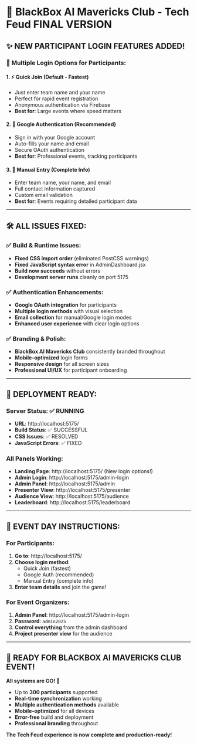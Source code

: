 # 🚀 BlackBox AI Mavericks Club - Tech Feud FINAL VERSION

## ✨ NEW PARTICIPANT LOGIN FEATURES ADDED!

### 🔐 Multiple Login Options for Participants:

#### 1. **⚡ Quick Join** (Default - Fastest)
- Just enter team name and your name
- Perfect for rapid event registration
- Anonymous authentication via Firebase
- **Best for**: Large events where speed matters

#### 2. **🔴 Google Authentication** (Recommended)
- Sign in with your Google account
- Auto-fills your name and email
- Secure OAuth authentication
- **Best for**: Professional events, tracking participants

#### 3. **📝 Manual Entry** (Complete Info)
- Enter team name, your name, and email
- Full contact information captured
- Custom email validation
- **Best for**: Events requiring detailed participant data

---

## 🛠 ALL ISSUES FIXED:

### ✅ Build & Runtime Issues:
- **Fixed CSS import order** (eliminated PostCSS warnings)
- **Fixed JavaScript syntax error** in AdminDashboard.jsx
- **Build now succeeds** without errors
- **Development server runs** cleanly on port 5175

### ✅ Authentication Enhancements:
- **Google OAuth integration** for participants
- **Multiple login methods** with visual selection
- **Email collection** for manual/Google login modes
- **Enhanced user experience** with clear login options

### ✅ Branding & Polish:
- **BlackBox AI Mavericks Club** consistently branded throughout
- **Mobile-optimized** login forms
- **Responsive design** for all screen sizes
- **Professional UI/UX** for participant onboarding

---

## 🎯 DEPLOYMENT READY:

### **Server Status**: ✅ RUNNING
- **URL**: http://localhost:5175/
- **Build Status**: ✅ SUCCESSFUL
- **CSS Issues**: ✅ RESOLVED
- **JavaScript Errors**: ✅ FIXED

### **All Panels Working**:
- **Landing Page**: http://localhost:5175/ (New login options!)
- **Admin Login**: http://localhost:5175/admin-login
- **Admin Panel**: http://localhost:5175/admin
- **Presenter View**: http://localhost:5175/presenter
- **Audience View**: http://localhost:5175/audience
- **Leaderboard**: http://localhost:5175/leaderboard

---

## 🚀 EVENT DAY INSTRUCTIONS:

### For Participants:
1. **Go to**: http://localhost:5175/
2. **Choose login method**:
   - Quick Join (fastest)
   - Google Auth (recommended)
   - Manual Entry (complete info)
3. **Enter team details** and join the game!

### For Event Organizers:
1. **Admin Panel**: http://localhost:5175/admin-login
2. **Password**: `admin2025`
3. **Control everything** from the admin dashboard
4. **Project presenter view** for the audience

---

## 🎉 READY FOR BLACKBOX AI MAVERICKS CLUB EVENT!

**All systems are GO! 🚀**
- Up to **300 participants** supported
- **Real-time synchronization** working
- **Multiple authentication methods** available
- **Mobile-optimized** for all devices
- **Error-free** build and deployment
- **Professional branding** throughout

**The Tech Feud experience is now complete and production-ready!**
